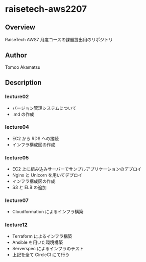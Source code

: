 # raisetech-aws2207

## Overview

RaiseTech AWS7 月度コースの課題提出用のリポジトリ

## Author

Tomoo Akamatsu

## Description

### lecture02

- バージョン管理システムについて
- .md の作成

### lecture04

- EC2 から RDS への接続
- インフラ構成図の作成

### lecture05

- EC2 上に組み込みサーバーでサンプルアプリケーションのデプロイ
- Nginx と Unicorn を用いてデプロイ
- インフラ構成図の作成
- S3 と ELB の追加

### lecture07

- Cloudformation によるインフラ構築

### lecture12

- Terraform によるインフラ構築
- Ansible を用いた環境構築
- Serverspec によるインフラのテスト
- 上記を全て CircleCI にて行う
